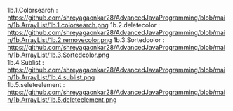 1b.1.Colorsearch : https://github.com/shreyagaonkar28/AdvancedJavaProgramming/blob/main/1b.ArrayList/1b.1.colorsearch.png
1b.2.deletecolor : https://github.com/shreyagaonkar28/AdvancedJavaProgramming/blob/main/1b.ArrayList/1b.2.removecolor.png
1b.3.Sortedcolor : https://github.com/shreyagaonkar28/AdvancedJavaProgramming/blob/main/1b.ArrayList/1b.3.Sortedcolor.png      
1b.4.Sublist     : https://github.com/shreyagaonkar28/AdvancedJavaProgramming/blob/main/1b.ArrayList/1b.4.sublist.png                
1b.5.seleteelement : https://github.com/shreyagaonkar28/AdvancedJavaProgramming/blob/main/1b.ArrayList/1b.5.deleteelement.png  
